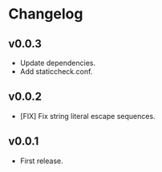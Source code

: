 # Changelog

## v0.0.3
* Update dependencies.
* Add staticcheck.conf.

## v0.0.2
* [FIX] Fix string literal escape sequences.

## v0.0.1
* First release.
